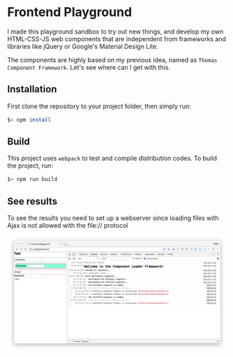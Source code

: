 # Frontend Playground

I made this playground sandbox to try out new things, and develop my own HTML-CSS-JS web components that are
independent from frameworks and libraries like jQuery or Google's Material Design Lite.

The components are highly based on my previous idea, named as `Thomas Component Framework`. Let's see where can I
get with this.

## Installation

First clone the repository to your project folder, then simply run:

```bash
$> npm install
```

## Build

This project uses `webpack` to test and compile distribution codes. To build the project, run:

```bash
$> npm run build
```

## See results

To see the results you need to set up a webserver since loading files with 
Ajax is not allowed with the file:// protocol

![alt text](./readme.png?tmp=34434 "Output")
